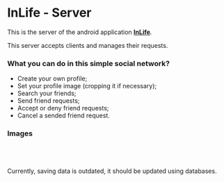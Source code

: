 # InLife - Server

This is the server of the android application <b>[InLife](https://github.com/N3ll4p0w4/Android/tree/master/InLife%20-%20Client)</b>.

This server accepts clients and manages their requests.

### What you can do in this simple social network?
* Create your own profile;
* Set your profile image (cropping it if necessary);
* Search your friends;
* Send friend requests;
* Accept or deny friend requests;
* Cancel a sended friend request.

### Images


<br>
<br>
<br>
Currently, saving data is outdated, it should be updated using databases.
